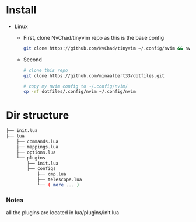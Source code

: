 <!-- # TinyVim -->
<!-- - Minimal Neovim config meant to be a starting point for new neovim users. -->
<!---->
<!-- ![2023-09-26-133901_2560x1440_scrot](https://github.com/NvChad/tinyvim/assets/59060246/ce143ca2-07f1-4d54-971d-0f8304c50b58) -->

# Install
- Linux <br>
     * First, clone NvChad/tinyvim repo as this is the base config

        ```bash
        git clone https://github.com/NvChad/tinyvim ~/.config/nvim && nvim
        ```

     * Second 

        ```bash
        # clone this repo
        git clone https://github.com/minaalbert33/dotfiles.git 

        # copy my nvim config to ~/.config/nvim/
        cp -rf dotfiles/.config/nvim ~/.config/nvim 
        ```


# Dir structure
```bash
├── init.lua
├── lua
    ├── commands.lua
    ├── mappings.lua
    ├── options.lua
    └── plugins
        ├── init.lua
        ├── configs
            ├── cmp.lua
            ├── telescope.lua
            └── ( more ... )
```

### Notes
all the plugins are located in lua/plugins/init.lua

<!-- | Name             | Description                                  | -->
<!-- |-------------------------|----------------------------------------------| -->
<!-- | nvim-tree.lua           | File tree                                    | -->
<!-- | Nvim-web-devicons       | Icons provider                               | -->
<!-- | nvim-treesitter         | Configure treesitter                         | -->
<!-- | nvim-cmp                | Autocompletion                               | -->
<!-- | Luasnip & friendly snippets               | Snippets                                      | -->
<!-- | mason.nvim              | Download binaries of various lsps, formatters, debuggers, etc. | -->
<!-- | gitsigns.nvim                | Git-related features                         | -->
<!-- | comment.nvim            | Commenting                                   | -->
<!-- | telescope.nvim          | Fuzzy finder                                 | -->
<!-- | fzf-lua                 | Blazingly Fast Fuzzy finder                                 | -->
<!-- | conform.nvim            | Formatter                                    | -->
<!-- | lualine.nvim            | Statusline                                    | -->
